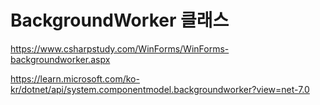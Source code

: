 # BackgroundWorker 클래스
https://www.csharpstudy.com/WinForms/WinForms-backgroundworker.aspx

https://learn.microsoft.com/ko-kr/dotnet/api/system.componentmodel.backgroundworker?view=net-7.0